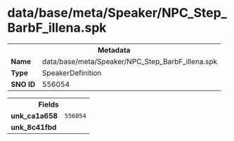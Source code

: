 <h1>data/base/meta/Speaker/NPC_Step_BarbF_illena.spk</h1><table><tr><th colspan="100%">Metadata</th></tr><tr><td><b>Name</b></td><td>data/base/meta/Speaker/NPC_Step_BarbF_illena.spk</td></tr><tr><td><b>Type</b></td><td>SpeakerDefinition</td></tr><tr><td><b>SNO ID</b></td><td>556054</td></tr></table>

<table><tr><th colspan="100%">Fields</th></tr><tr><td><b>unk_ca1a658</b></td><td><code>556054</code></td></tr><tr><td><b>unk_8c41fbd</b></td><td></td></tr></table>

